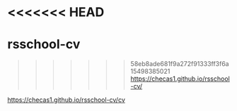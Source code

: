 <<<<<<< HEAD
=======
# rsschool-cv

>>>>>>> 58eb8ade681f9a272f91333ff3f6a15498385021
https://checas1.github.io/rsschool-cv/

https://checas1.github.io/rsschool-cv/cv
